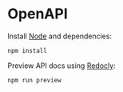 # OpenAPI

Install [Node](https://github.com/nvm-sh/nvm) and dependencies:

```
npm install
```

Preview API docs using [Redocly](https://redocly.com/docs/cli/quickstart):

```
npm run preview
```
